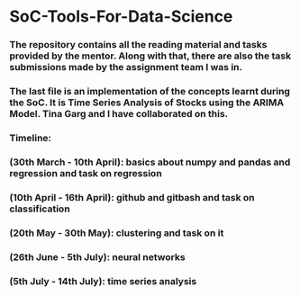 # SoC-Tools-For-Data-Science
### The repository contains all the reading material and tasks provided by the mentor. Along with that, there are also the task submissions made by the assignment team I was in. 
### The last file is an implementation of the concepts learnt during the SoC. It is Time Series Analysis of Stocks using the ARIMA Model. Tina Garg and I have collaborated on this.
### Timeline: 
### (30th March - 10th April): basics about numpy and pandas and regression and task on regression
### (10th April - 16th April): github and gitbash and task on classification
### (20th May - 30th May): clustering and task on it
### (26th June - 5th July): neural networks 
### (5th July - 14th July): time series analysis
